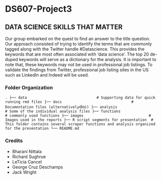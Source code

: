 # DS607-Project3
## DATA SCIENCE SKILLS THAT MATTER

Our group embarked on the quest to find an answer to the title question. Our approach consisted of trying to identify the terms that are commonly tagged along with the Twitter handle #Datascience. This provides the keywords that are most often associated with ‘data science’. The top 20 de-duped keywords will serve as a dictionary for the analysis. It is important to note that, these keywords may not be used in professional job listings. To validate the findings from Twitter, professional job listing sites in the US such as LinkedIn and Indeed will be used. 

### Folder Organization
  
  `
    .
    ├── data                                # Supporting data for quick running rmd files
    ├── docs                                # Documentation files (alternatively `doc`)
    ├── analysis                            # Some of the individual analysis files
    ├── functions                           # commonly used functions
    ├── images                              # Images used in the reports
    ├── R script segments for presentation  # This folder contains several scraper functions and analysis organized for the presentation
    └── README.md
`
### Credits

- Bharani Nittala
- Richard Sughrue
- LeTicia Cancel
- George Cruz Deschamps
- Jack Wright
